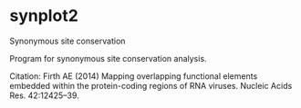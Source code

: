 # synplot2
Synonymous site conservation

Program for synonymous site conservation analysis.

Citation: Firth AE (2014) Mapping overlapping functional elements embedded within the protein-coding regions of RNA viruses. Nucleic Acids Res. 42:12425–39.
